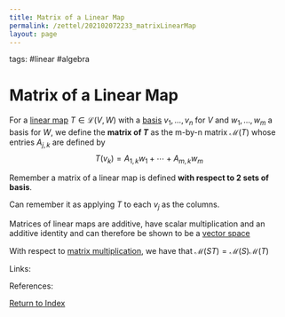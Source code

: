 ```yaml
---
title: Matrix of a Linear Map
permalink: /zettel/202102072233_matrixLinearMap
layout: page
---
```

tags: #linear #algebra

# Matrix of a Linear Map

For a [linear map](202102071416_linearMapDefinition) $T \in \mathcal{L}(V,W)$ with a [basis](202102062154_basisDefinition) 
$v_1, \ldots, v_n$ for $V$ and $w_1, \ldots, w_m$ a basis for $W$, we define the **matrix of $T$** as 
the m-by-n matrix $\mathcal{M}(T)$ whose entries $A_{j, k}$ are defined by
$$
T(v_k) = A_{1,k} w_1 + \cdots + A_{m,k}w_m
$$

Remember a matrix of a linear map is defined **with respect to 2 sets of basis**.

Can remember it as applying $T$ to each $v_j$ as the columns.

Matrices of linear maps are additive, have scalar multiplication and an additive identity and can
therefore be shown to be a [vector space](202102061359_vectorSpaceDefinition)

With respect to [matrix multiplication](202102072302_matrixMultiplicationProperties), we have that $\mathcal{M}(ST) = \mathcal{M}(S) \mathcal{M}(T)$

Links: 

References: 

[Return to Index](index)
